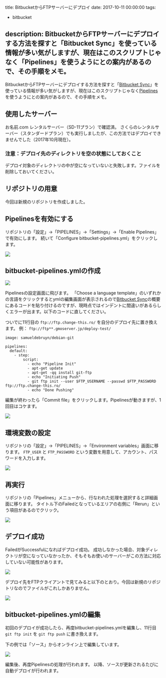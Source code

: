 title: BitbucketからFTPサーバーにデプロイ
date: 2017-10-11 00:00:00
tags:
- bitbucket

description: BitbucketからFTPサーバーにデプロイする方法を探すと「Bitbucket Sync」を使っている情報が多い気がしますが、現在はこのスクリプトじゃなく「Pipelines」を使うようにとの案内があるので、その手順をメモ。
---

BitbucketからFTPサーバーにデプロイする方法を探すと「[Bitbucket Sync](https://github.com/alixandru/bitbucket-sync/)」を使っている情報が多い気がしますが、現在はこのスクリプトじゃなく[Pipelines](https://ja.atlassian.com/software/bitbucket/features/pipelines)を使うようにとの案内があるので、その手順をメモ。


## 使用したサーバー

お名前.com レンタルサーバー（SD-11プラン）で確認済。
さくらのレンタルサーバー（スタンダードプラン）でも実行しましたが、この方法ではデプロイできませんでした（2017年10月現在）。

### 注意：デプロイ先のディレクトリを空の状態にしておくこと

デプロイ対象のディレクトリの中が空になっていないと失敗します。ファイルを削除しておいてください。


## リポジトリの用意

今回は新規のリポジトリを作成しました。


## Pipelinesを有効にする

リポジトリの「設定」→「PIPELINES」→「Settings」→「Enable Pipelines」 で有効にします。
続いて「Configure bitbucket-pipelines.yml」をクリックします。

![](/2017/10/bitbucket-pipelines-ftp-deployment/screenshot1.png)


## bitbucket-pipelines.ymlの作成

![](/2017/10/bitbucket-pipelines-ftp-deployment/screenshot2.png)

Pipelinesの設定画面に飛びます。
「Choose a language template」のいずれかの言語をクリックするとymlの編集画面が表示されるので[Bitbucket Sync](https://github.com/alixandru/bitbucket-sync/)の概要にあるコードを貼り付けるのですが、現時点ではインデントに間違いがあるらしくエラーが出ます。以下のコードに直してください。

ついでに11行目の `ftp://ftp.change-this.ro/` を自分のデプロイ先に置き換えます。
例： `ftp://ftp**.gmoserver.jp/deploy-test/`


```
image: samueldebruyn/debian-git
 
pipelines:
  default:
    - step:
        script:
          - echo "Pipeline Init"
          - apt-get update
          - apt-get -qq install git-ftp
          - echo "Initiating Push"
          - git ftp init --user $FTP_USERNAME --passwd $FTP_PASSWORD ftp://ftp.change-this.ro/
          - echo "Done Pushing"
```

編集が終わったら「Commit file」をクリックします。Pipelinesが動きますが、1回目はコケます。


![](/2017/10/bitbucket-pipelines-ftp-deployment/screenshot3.png)


## 環境変数の設定

リポジトリの「設定」→「PIPELINES」→「Environment variables」画面に移ります。
`FTP_USER` と `FTP_PASSWORD` という変数を用意して、アカウント、パスワードを入力します。

![](/2017/10/bitbucket-pipelines-ftp-deployment/screenshot4.png)


## 再実行

リポジトリの「Pipelines」メニューから、行なわれた処理を選択すると詳細画面に移ります。
タイトル下のFailedとなっているエリアの右側に「Rerun」という項目があるのでクリック。

![](/2017/10/bitbucket-pipelines-ftp-deployment/screenshot5.png)


## デプロイ成功

FailedがSuccessfulになればデプロイ成功。
成功しなかった場合、対象ディレクトリが空になっていなかったか、そもそもお使いのサーバーがこの方法に対応していない可能性があります。

![](/2017/10/bitbucket-pipelines-ftp-deployment/screenshot6.png)

デプロイ先をFTPクライアントで見てみると以下のとおり。今回は新規のリポジトリなのでファイルがこれしかありません。

![](/2017/10/bitbucket-pipelines-ftp-deployment/screenshot7.png)


## bitbucket-pipelines.ymlの編集

初回のデプロイが成功したら、再度bitbucket-pipelines.ymlを編集し、11行目 `git ftp init` を `git ftp push` に書き換えます。

下の例では「ソース」からオンライン上で編集しています。

![](/2017/10/bitbucket-pipelines-ftp-deployment/screenshot8.png)

編集後、再度Pipelinesの処理が行われます。
以降、ソースが更新されるたびに自動デプロイが行われます。